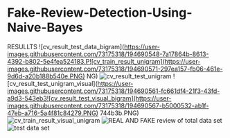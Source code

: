 # Fake-Review-Detection-Using-Naive-Bayes

RESULLTS
![cv_result_test_data_bigram](https://user-images.githubusercontent.com/73175318/194690548-7a17864b-8613-4392-b802-5e4fea524183.P![cv_train_result_unigram](https://user-images.githubusercontent.com/73175318/194690571-297ea157-fb06-461e-9d6d-a20b188b540e.PNG)
NG)
![cv_result_test_unigram](https://user-images.githubusercontent.com/73175318/194690552-f4873a50-fc41-41c9-972e-c11d82ee6613.PNG)
![cv_result_test_unigram_visual](https://user-images.githubusercontent.com/73175318/194690561-fc661df4-21f3-43fd-a9d3-543eb3![cv_result_test_visual_bigram](https://user-images.githubusercontent.com/73175318/194690567-b5000532-ab1f-47eb-a716-5a4f81c84279.PNG)
744b3b.PNG)
![cv_train_result_visual_unigram](https://user-images.githubusercontent.com/73175318/194690579-24a3d620-9df3-4419-98e0-9d06e0681c80.PNG)
![REAL AND FAKE review of total data set](https://user-images.githubusercontent.com/73175318/194690581-b06820a4-0bd1-4030-9685-ec43c036c341.PNG)
![test data set](https://user-images.githubusercontent.com/73175318/194690583-3c25cdce-f7a7-4c29-a760-a1479748d720.PNG)
